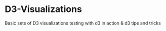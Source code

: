 # D3-Visualizations

Basic sets of D3 visualizations testing with d3 in action & d3 tips and tricks

